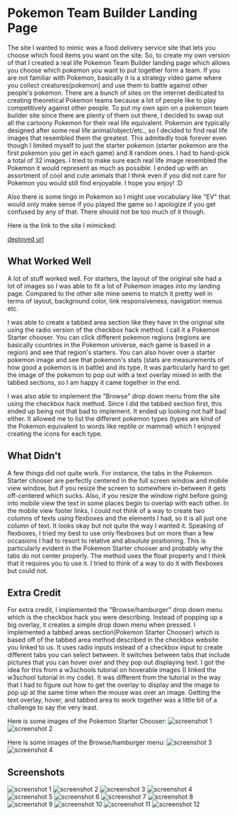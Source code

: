 # Pokemon Team Builder Landing Page

The site I wanted to mimic was a food delivery service site that lets you choose which food items you want on the site. So, to create my own version of that I created a real life Pokemon Team Builder landing page which allows you choose which pokemon you want to put together form a team. If you are not familiar with Pokemon, basically it is a strategy video game where you collect creatures(pokemon) and use them to battle against other people's pokemon. There are a bunch of sites on the internet dedicated to creating theoretical Pokemon teams because a lot of people like to play competitively against other people. To put my own spin on a pokemon team builder site since there are plenty of them out there, I decided to swap out all the cartoony Pokemon for their real life equivalent. Pokemon are typically designed after some real life animal/object/etc., so I decided to find real life images that resembled them the greatest. This admitedly took forever even though I limited myself to just the starter pokemon (starter pokemon are the first pokemon you get in each game) and 8 random ones. I had to hand-pick a total of 32 images. I tried to make sure each real life image resembled the Pokemon it would represent as much as possible. I ended up with an assortment of cool and cute animals that I think even if you did not care for Pokemon you would still find enjoyable. I hope you enjoy! :D

Also there is some lingo in Pokemon so I might use vocabulary like "EV" that would only make sense if you played the game so I apologize if you get confused by any of that. There should not be too much of it though. 

Here is the link to the site I mimicked:

[deployed url](https://www.daily-harvest.com/)

## What Worked Well

A lot of stuff worked well. For starters, the layout of the original site had a lot of images so I was able to fit a lot of Pokemon images into my landing page. Compared to the other site mine seems to match it pretty well in terms of layout, background color, link responsiveness, navigation menus etc. 

I was able to create a tabbed area section like they have in the original site using the radio version of the checkbox hack method. I call it a Pokemon Starter chooser. You can click different pokemon regions (regions are basically countries in the Pokemon universe, each game is based in a region) and see that region's starters. You can also hover over a starter pokemon image and see that pokemon's stats (stats are measurements of how good a pokemon is in battle) and its type. It was particularly hard to get the image of the pokemon to pop out with a text overlay mixed in with the tabbed sections, so I am happy it came together in the end. 

I was also able to implement the "Browse" drop down menu from the site using the checkbox hack method. Since I did the tabbed section first, this ended up being not that bad to implement. It ended up looking not half bad either. It allowed me to list the different pokemon types (types are kind of the Pokemon equivalent to words like reptile or mammal) which I enjoyed creating the icons for each type. 

## What Didn't

A few things did not quite work. For instance, the tabs in the Pokemon Starter chooser are perfectly centered in the full screen window and mobile view window, but if you resize the screen to somewhere in-between it gets off-centered which sucks. Also, if you resize the window right before going into mobile view the text in some places begin to overlap with each other. In the mobile view footer links, I could not think of a way to create two columns of texts using flexboxes and the elements I had, so it is all just one column of text. It looks okay but not quite the way I wanted it. Speaking of flexboxes, I tried my best to use only flexboxes but on more than a few occasions I had to resort to relative and absolute positioning. This is particularly evident in the Pokemon Starter chooser and probably why the tabs do not center properly. The method uses the float property and I think that it requires you to use it. I tried to think of a way to do it with flexboxes but could not. 

## Extra Credit

For extra credit, I implemented the "Browse/hamburger" drop down menu which is the checkbox hack you were describing. Instead of popping up a big overlay, it creates a simple drop down menu when pressed. I implemented a tabbed areas section(Pokemon Starter Chooser) which is based off of the tabbed area method described in the checkbox website you linked to us. It uses radio inputs instead of a checkbox input to create different tabs you can select between. It switches between tabs that include pictures that you can hover over and they pop out displaying text. I got the idea for this from a w3schools tutorial on hoverable images (I linked the w3school tutorial in my code). It was different from the tutorial in the way that I had to figure out how to get the overlay to display and the image to pop up at the same time when the mouse was over an image. Getting the text overlay, hover, and tabbed area to work together was a little bit of a challenge to say the very least. 

Here is some images of the Pokemon Starter Chooser:
![screenshot 1](/potential_extra_credit_1.png?raw=true)
![screenshot 2](/potential_extra_credit_2.png?raw=true)

Here is some images of the Browse/hamburger menu:
![screenshot 3](/potential_extra_credit_3.png?raw=true)
![screenshot 4](/potential_extra_credit_4.png?raw=true)

## Screenshots
![screenshot 1](/screencaps/html_screencap_1.png?raw=true)
![screenshot 2](/screencaps/html_screencap_2.png?raw=true)
![screenshot 3](/screencaps/html_screencap_3.png?raw=true)
![screenshot 4](/screencaps/html_screencap_4.png?raw=true)
![screenshot 5](/screencaps/html_screencap_5.png?raw=true)
![screenshot 6](/screencaps/html_screencap_6.png?raw=true)
![screenshot 7](/screencaps/html_screencap_7.png?raw=true)
![screenshot 8](/screencaps/html_screencap_8.png?raw=true)
![screenshot 9](/screencaps/html_screencap_9.png?raw=true)
![screenshot 10](/screencaps/html_screencap_10.png?raw=true)
![screenshot 11](/screencaps/html_screencap_11.png?raw=true)
![screenshot 12](/screencaps/html_screencap_12.png?raw=true)
